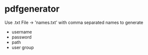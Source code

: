 # pdfgenerator

Use .txt File -> 'names.txt' with comma separated names to generate 
- username
- password
- path
- user group
